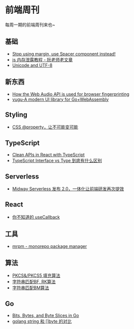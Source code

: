 # 前端周刊
每周一期的前端周刊来也~

## 基础

* [Stop using margin, use Spacer component instead!](https://javascript.plainenglish.io/stop-using-margin-use-spacer-component-instead-953d9b2dbacc)
* [js 内存泄露教程 - 阮老师老文章](http://www.ruanyifeng.com/blog/2017/04/memory-leak.html)
* [Unicode and UTF-8](https://www.joelonsoftware.com/2003/10/08/the-absolute-minimum-every-software-developer-absolutely-positively-must-know-about-unicode-and-character-sets-no-excuses/)

## 新东西

* [How the Web Audio API is used for browser fingerprinting](https://fingerprintjs.com/blog/audio-fingerprinting/)
* [vugu-A modern UI library for Go+WebAssembly](https://github.com/vugu/vugu)

## Styling
* [CSS @property，让不可能变可能](https://segmentfault.com/a/1190000039826626)

## TypeScript

* [Clean APIs in React with TypeScript](https://javascript.plainenglish.io/a-cleaner-api-for-react-ts-components-47d0704a508c)
* [TypeScript Interface vs Type 到底有什么区别](https://segmentfault.com/a/1190000039834284)


##  Serverless

* [Midway Serverless 发布 2.0，一体化让前端研发再次提效](https://zhuanlan.zhihu.com/p/355768659)

## React
* [你不知道的 useCallback](https://segmentfault.com/a/1190000020108840)

## 工具

* [mrpm - monorepo package manager](https://www.npmjs.com/package/mrpm)

##  算法

* [PKCS&/PKCS5 填充算法](https://segmentfault.com/a/1190000019793040)
* [字符串匹配BF, RK算法](https://mp.weixin.qq.com/s/67uf7pRxXh7Iwm7MMpqJoA)
* [字符串匹配BM算法](https://mp.weixin.qq.com/s/2RlyDBo-Ql-1Ofh8tMyikg)

##  Go

* [Bits, Bytes, and Byte Slices in Go](https://medium.com/@tyler_brewer2/bits-bytes-and-byte-slices-in-go-8a99012dcc8f)
* [golang string 和 []byte 的对比](https://zboya.github.io/post/golang_byte_slice_and_string/)

